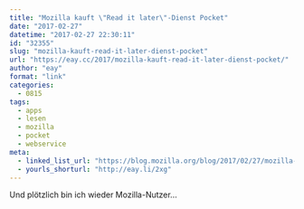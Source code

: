 ```yaml
---
title: "Mozilla kauft \"Read it later\"-Dienst Pocket"
date: "2017-02-27"
datetime: "2017-02-27 22:30:11"
id: "32355"
slug: "mozilla-kauft-read-it-later-dienst-pocket"
url: "https://eay.cc/2017/mozilla-kauft-read-it-later-dienst-pocket/"
author: "eay"
format: "link"
categories:
  - 0815
tags:
  - apps
  - lesen
  - mozilla
  - pocket
  - webservice
meta:
  - linked_list_url: "https://blog.mozilla.org/blog/2017/02/27/mozilla-acquires-pocket/"
  - yourls_shorturl: "http://eay.li/2xg"
---
```


Und plötzlich bin ich wieder Mozilla-Nutzer...
